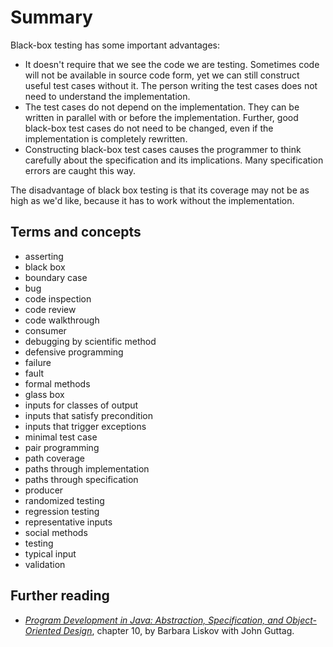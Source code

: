 # Summary

Black-box testing has some important advantages:

-   It doesn't require that we see the code we are testing. Sometimes
    code will not be available in source code form, yet we can still
    construct useful test cases without it. The person writing the test
    cases does not need to understand the implementation.
-   The test cases do not depend on the implementation. They can be
    written in parallel with or before the implementation. Further, good
    black-box test cases do not need to be changed, even if the
    implementation is completely rewritten.
-   Constructing black-box test cases causes the programmer to think
    carefully about the specification and its implications. Many
    specification errors are caught this way.

The disadvantage of black box testing is that its coverage may not be as
high as we'd like, because it has to work without the implementation.

## Terms and concepts

* asserting
* black box
* boundary case
* bug
* code inspection
* code review
* code walkthrough
* consumer
* debugging by scientific method
* defensive programming
* failure
* fault
* formal methods
* glass box
* inputs for classes of output
* inputs that satisfy precondition
* inputs that trigger exceptions
* minimal test case
* pair programming
* path coverage
* paths through implementation
* paths through specification
* producer
* randomized testing
* regression testing
* representative inputs
* social methods
* testing
* typical input
* validation

## Further reading

* [*Program Development in Java: Abstraction, Specification, and
  Object-Oriented Design*][liskov-guttag], chapter 10, by Barbara 
  Liskov with John Guttag. 

[liskov-guttag]: https://newcatalog.library.cornell.edu/catalog/4178051

